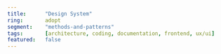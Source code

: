 ```yaml
---
title:      "Design System"
ring:       adopt
segment:    "methods-and-patterns"
tags:       [architecture, coding, documentation, frontend, ux/ui]
featured:   false
---
```

